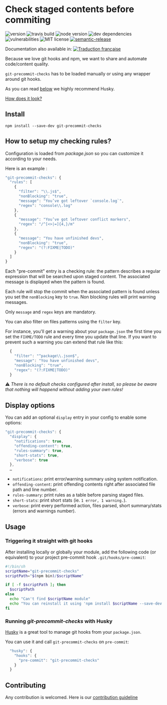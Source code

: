 # Check staged contents before commiting

![version](https://img.shields.io/github/release/mbrehin/git-precommit-checks.svg)
![travis build](https://img.shields.io/travis/com/mbrehin/git-precommit-checks.svg)
![node version](https://img.shields.io/node/v/git-precommit-checks.svg)
![dev dependencies](https://img.shields.io/david/dev/mbrehin/git-precommit-checks.svg)
![vulnerabilities](https://img.shields.io/snyk/vulnerabilities/npm/git-precommit-checks.svg)
![MIT license](https://img.shields.io/github/license/mbrehin/git-precommit-checks.svg)
[![semantic-release](https://img.shields.io/badge/%20%20%F0%9F%93%A6%F0%9F%9A%80-semantic--release-e10079.svg)](https://github.com/semantic-release/semantic-release)

Documentation also available in: [![Traduction française](https://img.shields.io/badge/FR-Traduction%20fran%C3%A7aise-blue.svg)](https://github.com/mbrehin/git-precommit-checks/blob/master/README_fr.md)

Because we love git hooks and npm, we want to share and automate code/content quality.

`git-precommit-checks` has to be loaded manually or using any wrapper around git hooks.

As you can read [below](#running-git-precommit-checks-with-husky) we highly recommend Husky.

[How does it look?](https://asciinema.org/a/224134)

## Install

`npm install --save-dev git-precommit-checks`

## How to setup my checking rules?

Configuration is loaded from _package.json_ so you can customize it according to your needs.

Here is an example :

```js
"git-precommit-checks": {
  "rules": [
    {
      "filter": "\\.js$",
      "nonBlocking": "true",
      "message": "You’ve got leftover `console.log`",
      "regex": "console\\.log"
    },
    {
      "message": "You’ve got leftover conflict markers",
      "regex": "/^[<>|=]{4,}/m"
    },
    {
      "message": "You have unfinished devs",
      "nonBlocking": "true",
      "regex": "(?:FIXME|TODO)"
    }
  ]
}
```

Each "pre-commit" entry is a checking rule: the pattern describes a regular expression that will be searched upon staged content. The associated message is displayed when the pattern is found.

Each rule will stop the commit when the associated pattern is found unless you set the `nonBlocking` key to `true`. Non blocking rules will print warning messages.

Only `message` and `regex` keys are mandatory.

You can also filter on files patterns using the `filter` key.

For instance, you'll get a warning about your `package.json` the first time you set the `FIXME/TODO` rule and every time you update that line. If you want to prevent such a warning you can extend that rule like this:

```js
  {
    "filter": "^package\\.json$",
    "message": "You have unfinished devs",
    "nonBlocking": "true",
    "regex": "(?:FIXME|TODO)"
  }
```

⚠️ _There is no default checks configured after install, so please be aware that nothing will happend without adding your own rules!_

## Display options

You can add an optional `display` entry in your config to enable some options:

```js
"git-precommit-checks": {
  "display": {
    "notifications": true,
    "offending-content": true,
    "rules-summary": true,
    "short-stats": true,
    "verbose": true
  },
  …
```

- `notifications`: print error/warning summary using system notification.
- `offending-content`: print offending contents right after associated file path and line number.
- `rules-summary`: print rules as a table before parsing staged files.
- `short-stats`: print short stats (ie. `1 error, 1 warning.`).
- `verbose`: print every performed action, files parsed, short summary/stats (errors and warnings number).

## Usage

### Triggering it straight with git hooks

After installing locally or globally your module, add the following code (or equivalent) to your project pre-commit hook `.git/hooks/pre-commit`:

```bash
#!/bin/sh
scriptName="git-precommit-checks"
scriptPath="$(npm bin)/$scriptName"

if [ -f $scriptPath ]; then
  $scriptPath
else
  echo "Can't find $scriptName module"
  echo "You can reinstall it using 'npm install $scriptName --save-dev' or delete this hook"
fi
```

### Running _git-precommit-checks_ with Husky

[Husky](https://github.com/typicode/husky) is a great tool to manage git hooks from your `package.json`.

You can use it and call `git-precommit-checks` on `pre-commit`:

```js
  "husky": {
    "hooks": {
      "pre-commit": "git-precommit-checks"
    }
  }
```

## Contributing

Any contribution is welcomed. Here is our [contribution guideline](CONTRIBUTING.md)
